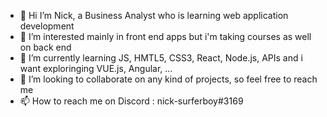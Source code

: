 - 👋 Hi I’m Nick, a Business Analyst who is learning web application development
- 👀 I’m interested mainly in front end apps but i'm taking courses as well on back end
- 🌱 I’m currently learning JS, HMTL5, CSS3, React, Node.js, APIs and i want exploringing VUE.js, Angular, ...
- 💞️ I’m looking to collaborate on any kind of projects, so feel free to reach me
- 📫 How to reach me on Discord : nick-surferboy#3169

<!---
Nick-surferboy/Nick-surferboy is a ✨ special ✨ repository because its `README.md` (this file) appears on your GitHub profile.
You can click the Preview link to take a look at your changes.
--->
